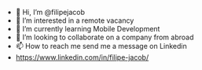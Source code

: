 - 👋 Hi, I’m @filipejacob
- 👀 I’m interested in  a remote vacancy
- 🌱 I’m currently learning  Mobile Development
- 💞️ I’m looking to collaborate on  a company from abroad
- 📫 How to reach me  send me a message on Linkedin
- https://www.linkedin.com/in/filipe-jacob/

<!---
filipejacob/filipejacob is a ✨ special ✨ repository because its `README.md` (this file) appears on your GitHub profile.
You can click the Preview link to take a look at your changes.
--->
